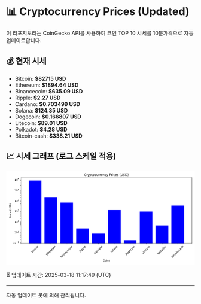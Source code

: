 
# 📊 Cryptocurrency Prices (Updated)

이 리포지토리는 CoinGecko API를 사용하여 코인 TOP 10 시세를 10분가격으로 자동 업데이트합니다.

## 💰 현재 시세
- Bitcoin: **$82715 USD**
- Ethereum: **$1894.64 USD**
- Binancecoin: **$635.09 USD**
- Ripple: **$2.27 USD**
- Cardano: **$0.703499 USD**
- Solana: **$124.35 USD**
- Dogecoin: **$0.166807 USD**
- Litecoin: **$89.01 USD**
- Polkadot: **$4.28 USD**
- Bitcoin-cash: **$338.21 USD**

## 📈 시세 그래프 (로그 스케일 적용)
![Crypto Prices](crypto_prices.png)

⏳ 업데이트 시간: 2025-03-18 11:17:49 (UTC)

---
자동 업데이트 봇에 의해 관리됩니다.
